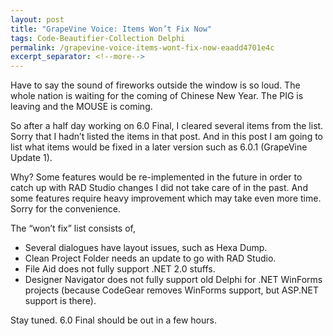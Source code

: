 ```yaml
---
layout: post
title: "GrapeVine Voice: Items Won’t Fix Now"
tags: Code-Beautifier-Collection Delphi
permalink: /grapevine-voice-items-wont-fix-now-eaadd4701e4c
excerpt_separator: <!--more-->
---
```

Have to say the sound of fireworks outside the window is so loud. The whole nation is waiting for the coming of Chinese New Year. The PIG is leaving and the MOUSE is coming.
<!--more-->

So after a half day working on 6.0 Final, I cleared several items from the list. Sorry that I hadn’t listed the items in that post. And in this post I am going to list what items would be fixed in a later version such as 6.0.1 (GrapeVine Update 1).

Why? Some features would be re-implemented in the future in order to catch up with RAD Studio changes I did not take care of in the past. And some features require heavy improvement which may take even more time. Sorry for the convenience.

The “won’t fix” list consists of,

* Several dialogues have layout issues, such as Hexa Dump.
* Clean Project Folder needs an update to go with RAD Studio.
* File Aid does not fully support .NET 2.0 stuffs.
* Designer Navigator does not fully support old Delphi for .NET WinForms projects (because CodeGear removes WinForms support, but ASP.NET support is there).

Stay tuned. 6.0 Final should be out in a few hours.
